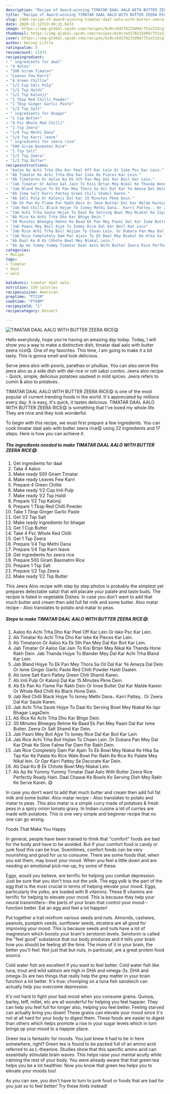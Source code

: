 ```yaml
---
description: "Recipe of Award-winning TIMATAR DAAL AALO WITH BUTTER ZEERA RICE😋"
title: "Recipe of Award-winning TIMATAR DAAL AALO WITH BUTTER ZEERA RICE😋"
slug: 2484-recipe-of-award-winning-timatar-daal-aalo-with-butter-zeera-rice
date: 2020-12-12T23:49:32.647Z
image: https://img-global.cpcdn.com/recipes/6c0cc6d178215d9d/751x532cq70/timatar-daal-aalo-with-butter-zeera-rice😋-recipe-main-photo.jpg
thumbnail: https://img-global.cpcdn.com/recipes/6c0cc6d178215d9d/751x532cq70/timatar-daal-aalo-with-butter-zeera-rice😋-recipe-main-photo.jpg
cover: https://img-global.cpcdn.com/recipes/6c0cc6d178215d9d/751x532cq70/timatar-daal-aalo-with-butter-zeera-rice😋-recipe-main-photo.jpg
author: Harvey Little
ratingvalue: 5
reviewcount: 21433
recipeingredient:
- " ingredients for daal"
- "4 Aaloo"
- "500 Giram Timatar"
- "Leaves Few Karri"
- "4 Green Chillie"
- "1/2 Cup Imli Pulp"
- "1/2 Tsp Haldi"
- "1/2 Tsp Kalonji"
- "1 Tbsp Red Chilli Powder"
- "1 Tbsp Ginger Garlic Paste"
- "1/2 Tsp Salt"
- " ingredients for bhagar"
- "1 Cup Butter"
- "4 Psc Whole Red Chilli"
- "1 Tsp Zeera"
- "1/4 Tsp Methi Dana"
- "1/4 Tsp Karri leave"
- " ingredients for zeera rice"
- "500 Giram Basmatmi Rice"
- "1 Tsp Salt"
- "1/2 Tsp Zeera"
- "1/2 Tsp Butter"
recipeinstructions:
- "Aaloo Ko Achi Trha Dho Kar Peel Off Kar Lein Or Iske Psc Kar Lein."
- "Ab Timatar Ko Achi Trha Dho Kar Iske Ke Pieces Kar Lein."
- "Ab Timataron Or Aaloo Ka Ek Sth Pan Mey Dal Kar Boil Kar Lein."
- "Jab Timatar Or Aaloo Gal Jain To Kisi Brtan Mey Nikal Ke Thanda Hone Rakh Dein. Jab Thanda Hojye To Blander Mey Dal Kar Achi Trha Bland Kar Lein."
- "Jab Bland Hojye To Ek Pan Mey Thora Sa Oil Dal Kar Ye Ameza Dal Dein Or Isme Ginger Garlic Paste Red Chilli Powder Haldi Daalen."
- "Ab Isme Salt Karri Pattey Green Chili Shamil Karen."
- "Ab Imli Pulp Or Kalonji Dal Kar 15 Minutes Pkne Dein."
- "Ab Ek Pan Ko Flame Par Rakh Dein Or Imse Butter Dal Kar Malde Karein Or Whole Red Chilli Ko Black Hone Dein."
- "Jab Red Chilli Black Hojye To Ismey Methi Dana.. Karri Pattey.. Or Zeera Dal Kar Saute Karen."
- "Jab Achi Trha Saute Hojye To Daal Ko Serving Bowl Mey Niakal Ke Ispr Bhagar LagaDein."
- "Ab Rice Ko Achi Trha Dho Kar Bhigo Dein."
- "30 Minutes Bheegey Rehne Ke Baad Ek Pan Mey Paani Dal Kar Isme Butter. Zeera Or Salt Shamil Kar Dein."
- "Jab Paani Mey Boil Ajye To Ismey Rice Dal Kar Boil Kar Lein"
- "Jab Rice Achi Trha Boil Hojian To Chaan Lein. Or Dubara Pan Mey Dal Kar Dhak Ke Slow Falme Par Dam Par Rakh Dein."
- "Jab Rice Completely Dam Par Ajain To Ek Bowl Mey Niakal Ke Hlka Sa Tap Kar Ke Palate Ko Rice Wale Bowl Par Rakh Ke Rice Ko Palate Mey Nikal lein. Or Opr Karri Pattey Se Decorate Kar Dein."
- "Ab Daal Ko B Ek Chhote Bowl Mey Niakal Lein."
- "Ab Ap Ke Yummy Yummy Timatar Daal Aalo With Butter Zeera Rice Perfectly Ready Hain. Daal Chawal Ke Bowls Ko Serving Dish Mey Rakh Ke Serve Karen. 😋"
categories:
- Recipe
tags:
- timatar
- daal
- aalo

katakunci: timatar daal aalo 
nutrition: 159 calories
recipecuisine: American
preptime: "PT21M"
cooktime: "PT40M"
recipeyield: "1"
recipecategory: Dessert

---
```



![TIMATAR DAAL AALO WITH BUTTER ZEERA RICE😋](https://img-global.cpcdn.com/recipes/6c0cc6d178215d9d/751x532cq70/timatar-daal-aalo-with-butter-zeera-rice😋-recipe-main-photo.jpg)

Hello everybody, hope you're having an amazing day today. Today, I will show you a way to make a distinctive dish, timatar daal aalo with butter zeera rice😋. One of my favorites. This time, I am going to make it a bit tasty. This is gonna smell and look delicious.

Serve jeera aloo with pooris, parathas or phulkas. You can also serve this jeera aloo as a side dish with dal-rice or roti sabzi combo. Jeera aloo recipe - Quick, simple, delicious potatoes sauteed in mild spices. Jeera refers to cumin &amp; aloo to potatoes.

TIMATAR DAAL AALO WITH BUTTER ZEERA RICE😋 is one of the most popular of current trending foods in the world. It's appreciated by millions every day. It is easy, it's quick, it tastes delicious. TIMATAR DAAL AALO WITH BUTTER ZEERA RICE😋 is something that I've loved my whole life. They are nice and they look wonderful.


To begin with this recipe, we must first prepare a few ingredients. You can cook timatar daal aalo with butter zeera rice😋 using 22 ingredients and 17 steps. Here is how you can achieve it.

<!--inarticleads1-->

##### The ingredients needed to make TIMATAR DAAL AALO WITH BUTTER ZEERA RICE😋:

1. Get  ingredients for daal
1. Take 4 Aaloo
1. Make ready 500 Giram Timatar
1. Make ready Leaves Few Karri
1. Prepare 4 Green Chillie
1. Make ready 1/2 Cup Imli Pulp
1. Make ready 1/2 Tsp Haldi
1. Prepare 1/2 Tsp Kalonji
1. Prepare 1 Tbsp Red Chilli Powder
1. Take 1 Tbsp Ginger Garlic Paste
1. Get 1/2 Tsp Salt
1. Make ready  ingredients for bhagar
1. Get 1 Cup Butter
1. Take 4 Psc Whole Red Chilli
1. Get 1 Tsp Zeera
1. Prepare 1/4 Tsp Methi Dana
1. Prepare 1/4 Tsp Karri leave
1. Get  ingredients for zeera rice
1. Prepare 500 Giram Basmatmi Rice
1. Prepare 1 Tsp Salt
1. Prepare 1/2 Tsp Zeera
1. Make ready 1/2 Tsp Butter


This Jeera Aloo recipe with step by step photos is probably the simplest yet prepares delectable sabzi that will placate your palate and taste buds. The recipie is listed in vegetable Dishes. In case you don&#39;t want to add that much butter and cream then add full fat milk and some butter. Aloo matar recipe - Aloo translates to potato and matar to peas. 

<!--inarticleads2-->

##### Steps to make TIMATAR DAAL AALO WITH BUTTER ZEERA RICE😋:

1. Aaloo Ko Achi Trha Dho Kar Peel Off Kar Lein Or Iske Psc Kar Lein.
1. Ab Timatar Ko Achi Trha Dho Kar Iske Ke Pieces Kar Lein.
1. Ab Timataron Or Aaloo Ka Ek Sth Pan Mey Dal Kar Boil Kar Lein.
1. Jab Timatar Or Aaloo Gal Jain To Kisi Brtan Mey Nikal Ke Thanda Hone Rakh Dein. Jab Thanda Hojye To Blander Mey Dal Kar Achi Trha Bland Kar Lein.
1. Jab Bland Hojye To Ek Pan Mey Thora Sa Oil Dal Kar Ye Ameza Dal Dein Or Isme Ginger Garlic Paste Red Chilli Powder Haldi Daalen.
1. Ab Isme Salt Karri Pattey Green Chili Shamil Karen.
1. Ab Imli Pulp Or Kalonji Dal Kar 15 Minutes Pkne Dein.
1. Ab Ek Pan Ko Flame Par Rakh Dein Or Imse Butter Dal Kar Malde Karein Or Whole Red Chilli Ko Black Hone Dein.
1. Jab Red Chilli Black Hojye To Ismey Methi Dana.. Karri Pattey.. Or Zeera Dal Kar Saute Karen.
1. Jab Achi Trha Saute Hojye To Daal Ko Serving Bowl Mey Niakal Ke Ispr Bhagar LagaDein.
1. Ab Rice Ko Achi Trha Dho Kar Bhigo Dein.
1. 30 Minutes Bheegey Rehne Ke Baad Ek Pan Mey Paani Dal Kar Isme Butter. Zeera Or Salt Shamil Kar Dein.
1. Jab Paani Mey Boil Ajye To Ismey Rice Dal Kar Boil Kar Lein
1. Jab Rice Achi Trha Boil Hojian To Chaan Lein. Or Dubara Pan Mey Dal Kar Dhak Ke Slow Falme Par Dam Par Rakh Dein.
1. Jab Rice Completely Dam Par Ajain To Ek Bowl Mey Niakal Ke Hlka Sa Tap Kar Ke Palate Ko Rice Wale Bowl Par Rakh Ke Rice Ko Palate Mey Nikal lein. Or Opr Karri Pattey Se Decorate Kar Dein.
1. Ab Daal Ko B Ek Chhote Bowl Mey Niakal Lein.
1. Ab Ap Ke Yummy Yummy Timatar Daal Aalo With Butter Zeera Rice Perfectly Ready Hain. Daal Chawal Ke Bowls Ko Serving Dish Mey Rakh Ke Serve Karen. 😋


In case you don&#39;t want to add that much butter and cream then add full fat milk and some butter. Aloo matar recipe - Aloo translates to potato and matar to peas. This aloo matar is a simple curry made of potatoes &amp; fresh peas in a spicy onion tomato gravy. In Indian cuisine a lot of curries are made with potatoes. This is one very simple and beginner recipe that no one can go wrong. 

Foods That Make You Happy


In general, people have been trained to think that "comfort" foods are bad for the body and have to be avoided. But if your comfort food is candy or junk food this can be true. Soemtimes, comfort foods can be very nourishing and good for us to consume. There are some foods that, when you eat them, may boost your mood. When you feel a little down and are needing an emotional pick-me-up, try some of these.

Eggs, would you believe, are terrific for helping you combat depression. Just be sure that you don't toss out the yolk. The egg yolk is the part of the egg that is the most crucial in terms of helping elevate your mood. Eggs, particularly the yolks, are loaded with B vitamins. These B vitamins are terrific for helping to elevate your mood. This is because they help your neural transmitters--the parts of your brain that control your mood--function better. Eat an egg and feel a lot happier!

Put together a trail mixfrom various seeds and nuts. Almonds, cashews, peanuts, pumpkin seeds, sunflower seeds, etcetera are all good for improving your mood. This is because seeds and nuts have a lot of magnesium which boosts your brain's serotonin levels. Serotonin is called the "feel good" substance that our body produces and it tells your brain how you should be feeling all the time. The more of it in your brain, the better you'll feel. Not just that but nuts, in particular, are a great protein food source.

Cold water fish are excellent if you want to feel better. Cold water fish like tuna, trout and wild salmon are high in DHA and omega-3s. DHA and omega-3s are two things that really help the grey matter in your brain function a lot better. It's true: chomping on a tuna fish sandwich can actually help you overcome depression. 

It's not hard to fight your bad mood when you consume grains. Quinoa, barley, teff, millet, etc are all wonderful for helping you feel happier. They can help you feel full for longer also, helping you feel better. Feeling starved can actually bring you down! These grains can elevate your mood since it's not at all hard for your body to digest them. These foods are easier to digest than others which helps promote a rise in your sugar levels which in turn brings up your mood to a happier place.

Green tea is fantastic for moods. You just knew it had to be in here somewhere, right? Green tea is found to be packed full of an amino acid referred to as L-theanine. Studies show that this specific amino acid can essentially stimulate brain waves. This helps raise your mental acuity while calming the rest of your body. You were already aware that that green tea helps you be a lot healthier. Now you know that green tea helps you to elevate your moods too!

As you can see, you don't have to turn to junk food or foods that are bad for you just so to feel better! Try  these hints  instead!

